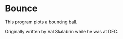 # Bounce

This program plots a bouncing ball.

Originally written by Val Skalabrin while he was at DEC.